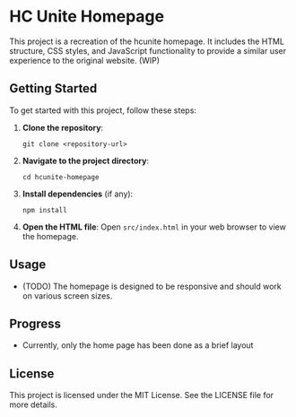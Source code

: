 # HC Unite Homepage

This project is a recreation of the hcunite homepage. It includes the HTML structure, CSS styles, and JavaScript functionality to provide a similar user experience to the original website. (WIP)

## Getting Started

To get started with this project, follow these steps:

1. **Clone the repository**:
   ```
   git clone <repository-url>
   ```

2. **Navigate to the project directory**:
   ```
   cd hcunite-homepage
   ```

3. **Install dependencies** (if any):
   ```
   npm install
   ```

4. **Open the HTML file**:
   Open `src/index.html` in your web browser to view the homepage.

## Usage

-  (TODO) The homepage is designed to be responsive and should work on various screen sizes.

## Progress

- Currently, only the home page has been done as a brief layout

## License

This project is licensed under the MIT License. See the LICENSE file for more details.
